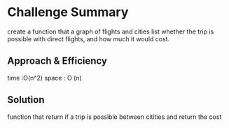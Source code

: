 # Challenge Summary
create a function that a graph of flights  and cities list whether the trip is possible with direct flights, and how much it would cost.


## Approach & Efficiency
time :O(n^2)
space : O (n)

## Solution
function that return if a trip is possible between citities and return the cost